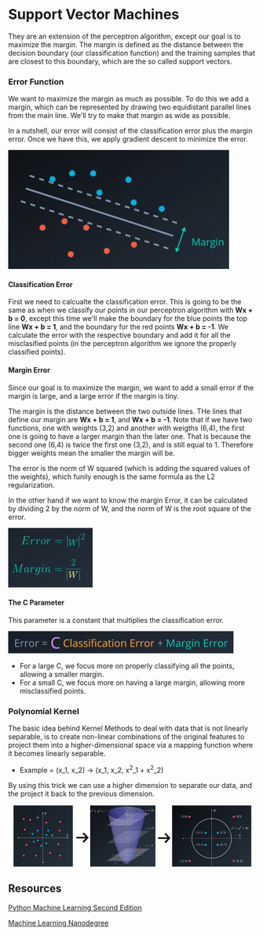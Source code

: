 # **Support Vector Machines**

They are an extension of the perceptron algorithm, except our goal is to maximize the margin. The margin is defined as the distance between the decision boundary (our classification function) and the training samples that are closest to this boundary, which are the so called support vectors.

### **Error Function**

We want to maximize the margin as much as possible. To do this we add a margin, which can be represented by drawing two equidistant parallel lines from the main line.  We'll try to make that margin as wide as possible.

In a nutshell, our error will consist of the classification error plus the margin error. Once we have this, we apply gradient descent to minimize the error.

![SVM margin](./images/svm_margin_chart.png)

#### **Classification Error**
First we need to calcualte the classification error. This is going to be the same as when we classify our points in our perceptron algorithm with **Wx + b = 0**, except this time we'll make the boundary for the blue points the top line **Wx + b = 1**, and the boundary for the red points **Wx + b = -1**. We calculate the error with the respective boundary and add it for all the misclasified points (in the perceptron algorithm we ignore the properly classified points).

#### **Margin Error**
Since our goal is to maximize the margin, we want to add a small error if the margin is large, and a large error if the margin is tiny.

The margin is the distance between the two outside lines. THe lines that define our margin are **Wx + b = 1**, and **Wx + b = -1**. Note that if we have two functions, one with weights (3,2) and another with weigths (6,4), the first one is going to  have a larger margin than the later one. That is because the second one (6,4) is twice the first one (3,2), and is still equal to 1. Therefore bigger weights mean the smaller the margin will be.

The error is the norm of W squared (which is adding the squared values of the weights), which funily enough is the same formula as the L2 regularization.

In the other hand if we want to know the margin Error, it can be calculated by dividing 2 by the norm of W, and the norm of W is the root square of the error.

![Margin Error](./images/margin_error.png)

#### **The C Parameter**

This parameter is a constant that multiplies the classification error. 

![C constant](./images/c_constant_svm.png)

* For a large C, we focus more on properly classifying all the points, allowing a smaller margin.
* For a small C, we focus more on having a large margin, allowing more misclassified points.


### **Polynomial Kernel**

The basic idea behind Kernel Methods to deal with data that is not linearly separable, is to create non-linear combinations of the original features to project them into a higher-dimensional space via a mapping function where it becomes linearly separable.

* Example = (x_1, x_2) → (x_1, x_2, x<sup>2</sup>_1 + x<sup>2</sup>_2)

By using this trick we can use a higher dimension to separate our data, and the project it back to the previous dimension.

![SVM kernel trick](./images/svm_poly_kernel.png)






## **Resources**

[Python Machine Learning Second Edition](https://www.amazon.com/Python-Machine-Learning-scikit-learn-TensorFlow/dp/1787125939)

 [Machine Learning Nanodegree](https://www.udacity.com/course/machine-learning-engineer-nanodegree--nd009t)
